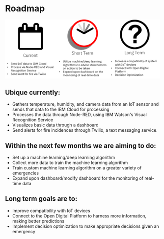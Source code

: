 # Roadmap

![Roadmap](/assets/roadmap/timeline.png)

## Ubique currently:
* Gathers temperature, humidity, and camera data from an IoT sensor and sends that data to the IBM Cloud for processing
* Processes the data through Node-RED, using IBM Watson's Visual Recognition Service
* Visualizes basic data through a dashboard
* Send alerts for fire incidences through Twilio, a text messaging service.

## Within the next few months we are aiming to do:
* Set up a machine learning/deep learning algorithm 
* Collect more data to train the machine learning algorithm
* Train custom machine learning algorithm on a greater variety of emergencies
* Expand upon dashboard/modify dashboard for the monitoring of real-time data
 
## Long term goals are to:
* Improve compatibility with IoT devices
* Connect to the Open Digital Platform to harness more information, making better predictions
* Implement decision optimization to make appropriate decisions given an emergency